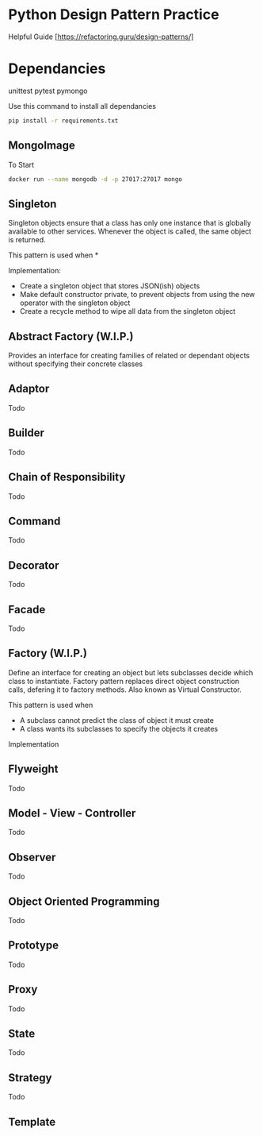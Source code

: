 Python Design Pattern Practice
====
Helpful Guide [https://refactoring.guru/design-patterns/]

# Dependancies
unittest
pytest
pymongo

Use this command to install all dependancies
```bash
pip install -r requirements.txt
```

## MongoImage
To Start
```bash
docker run --name mongodb -d -p 27017:27017 mongo
```

## Singleton
Singleton objects ensure that a class has only one instance that is globally available to other services. Whenever the object is called, the same object is returned.

This pattern is used when
* 

Implementation:
* Create a singleton object that stores JSON(ish) objects
* Make default constructor private, to prevent objects from using the new operator with the singleton object
* Create a recycle method to wipe all data from the singleton object

## Abstract Factory (W.I.P.)
Provides an interface for creating families of related or dependant objects without specifying their concrete classes

## Adaptor
Todo

## Builder
Todo

## Chain of Responsibility
Todo

## Command
Todo

## Decorator
Todo

## Facade
Todo

## Factory (W.I.P.)
Define an interface for creating an object but lets subclasses decide which class to instantiate. Factory pattern replaces direct object construction calls, defering it to factory methods. Also known as Virtual Constructor.

This pattern is used when
* A subclass cannot predict the class of object it must create
* A class wants its subclasses to specify the objects it creates

Implementation

## Flyweight
Todo

## Model - View - Controller
Todo

## Observer
Todo

## Object Oriented Programming
Todo

## Prototype
Todo

## Proxy
Todo

## State
Todo

## Strategy
Todo

## Template